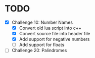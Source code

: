 # TODO
- [x] Challenge 10: Number Names
  - [x] Convert old lua script into c++
  - [x] Convert source file into header file
  - [x] Add support for negative numbers
  - [ ] Add support for floats
- [ ] Challenge 20: Palindromes
